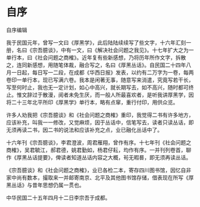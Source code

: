 # 自序

自序编辑

我于民国元年，曾写一文曰《厚黑学》，此后陆陆续续写了些文字，十六年汇刻一册，名曰《宗吾臆谈》，中有一文，曰《解决社会问题之我见》。十七年扩大之为一单行本，曰《社会问题之商榷》。近年复有些新感想，乃将历年所作文字，拆散之，连同新感想，用随笔体裁，融合写之，名曰《厚黑丛话》。自民国二十四年八月一日起，每日写一二段，在成都《华西日报》发表，以约有二万字为一卷，每两卷印一单行本，现已写满六卷。我本是闲著无事，随意写来消遣，究竟写若干长，写至何时止，我也无一定计划，如心中高兴，就长期写去，如不高兴，随时都可终止。惟文辞过于散漫，阅者未免生厌，而一般人所最喜欢者，是听我讲厚黑学，因将二十三年北平所印《厚黑学》单行本，略有点窜，重行付印，用供众览。

许多人劝我把《宗吾臆谈》和《社会问题之商榷》重印，我觉得二书有许多地方，应该补充，叫我一一修改，又觉麻烦，因于丛话中，信笔写去，读者只读丛话，即无须再读二书，因二书的说法和应该补充之点，业已融化丛话中了。

十六年刊《宗吾臆谈》，李君澄波，周君雁翔，曾作有序。十七年刊《社会问题之商榷》，吴君毓江，郝君德，姚君勤如，杨君仔耘，均作有序。一并刊列卷首，聊作《厚黑丛话提要》，俾读者知道丛话内容之大概，茍无暇晷，即无须再读丛话。

《宗吾臆谈》和《社会问题之商榷》，业已各检二本，寄存四川图书馆，因忆自非家中尚有数本，撮取来一并邮寄南京、北平及其他图书馆存储，借表现在所写《厚黑丛话》与昔年思想仍属一贯也。

中华民国二十五年四月十二日李宗吾于成都。
